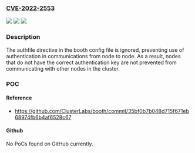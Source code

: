 ### [CVE-2022-2553](https://cve.mitre.org/cgi-bin/cvename.cgi?name=CVE-2022-2553)
![](https://img.shields.io/static/v1?label=Product&message=Booth&color=blue)
![](https://img.shields.io/static/v1?label=Version&message=Booth%20versions%20after%20v1.0-85-gda79b8b%20are%20vulnerable.%20Resolved%20in%20booth%20v1.0-263-g35bf0b7.%20&color=brightgreen)
![](https://img.shields.io/static/v1?label=Vulnerability&message=CWE-287&color=brightgreen)

### Description

The authfile directive in the booth config file is ignored, preventing use of authentication in communications from node to node. As a result, nodes that do not have the correct authentication key are not prevented from communicating with other nodes in the cluster.

### POC

#### Reference
- https://github.com/ClusterLabs/booth/commit/35bf0b7b048d715f671eb68974fb6b4af6528c67

#### Github
No PoCs found on GitHub currently.

